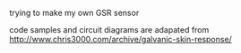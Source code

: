 trying to make my own GSR sensor

code samples and circuit diagrams are adapated from
http://www.chris3000.com/archive/galvanic-skin-response/

